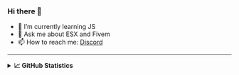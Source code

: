 ### Hi there 👋

- 🌱 I’m currently learning JS
- 💬 Ask me about ESX and Fivem
- 📫 How to reach me: [Discord](https://discord.com/channels/@me/440702426765590529/)

<hr/>
<details>
  <summary><b>&#x1f4c8; GitHub Statistics</b></summary>
  <div>
    <img height="135px" width="400px" src="https://github-readme-stats.vercel.app/api?username=AstroNext&hide_title=true&hide_border=true&show_icons=true&include_all_commits=true&count_private=true&line_height=21&theme=synthwave" />
    <img height="135px" width="400px" src="https://github-readme-stats.vercel.app/api/top-langs/?username=AstroNext&layout=compact" />
  </div>
  <div>
    <img height="250px" width="770px" src="https://activity-graph.herokuapp.com/graph?username=AstroNext&theme=react-dark&area=true" />
  </div>
</details>

<!--
**AstroNext/AstroNext** is a ✨ _special_ ✨ repository because its `README.md` (this file) appears on your GitHub profile.

Here are some ideas to get you started:

- 🔭 I’m currently working on ...
- 🌱 I’m currently learning ...
- 👯 I’m looking to collaborate on ...
- 🤔 I’m looking for help with ...
- 💬 Ask me about ...
- 📫 How to reach me: ...
- 😄 Pronouns: ...
- ⚡ Fun fact: ...
-->
